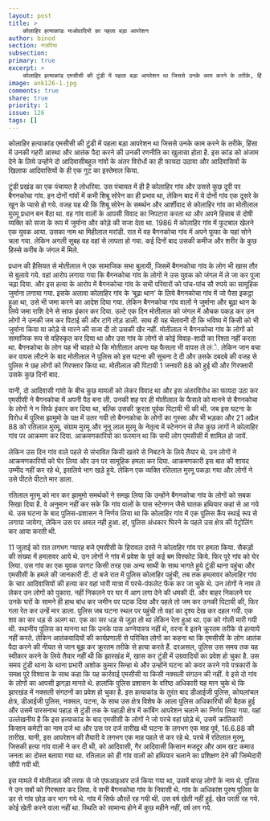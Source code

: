 ```yaml
---
layout: post
title: >
    कोलाहिर हत्याकांडः माओवादियों का पहला बड़ा आपरेशन
author: binod
section: नजरिया
subsection:
primary: true
excerpt: >
    कोलाहिर हत्याकांड एमसीसी की टुंडी में पहला बड़ा आपरेशन था जिससे उनके काम करने के तरीके, हिंसा में उनकी गहरी आस्था और आतंक पैदा करने की उनकी रणनीति का खुलासा होता है. इस कांड को अंजाम देने के लिये उन्होंने दो आदिवासीबहुल गांवों के अंतर विरोधों का ही फायदा उठाया और आदिवासियों के खिलाफ आदिवासियों के ही एक गुट का इस्तेमाल किया.
image: ank126-1.jpg
comments: true
share: true
priority: 1
issue: 126
tags: []
---
```


कोलाहिर हत्याकांड एमसीसी की टुंडी में पहला बड़ा आपरेशन था जिससे उनके काम करने के तरीके, हिंसा में उनकी गहरी आस्था और आतंक पैदा करने की उनकी रणनीति का खुलासा होता है. इस कांड को अंजाम देने के लिये उन्होंने दो आदिवासीबहुल गांवों के अंतर विरोधों का ही फायदा उठाया और आदिवासियों के खिलाफ आदिवासियों के ही एक गुट का इस्तेमाल किया.

टुंडी प्रखंड का एक पंचायत है लोधरिया. उस पंचायत में ही है कोलाहिर गांव और उससे कुछ दूरी पर बैगनकोचा गांव. इन दोनों गांवों में कभी शिबू सोरेन का ही प्रभाव था, लेकिन बाद में ये दोनों गांव एक दूसरे के खून के प्यासे हो गये. वजह यह थी कि शिबू सोरेन के समर्थन और आर्शीवाद से कोलाहिर गांव का मोतीलाल मुरमू प्रधान बन बैठा था. वह गांव वालों के आपसी विवाद का निपटारा करता था और अपने हिसाब से दोषी व्यक्ति को सजा के रूप में जुर्माना और कोड़े की सजा देता था. 1986 में कोलाहिर गांव में फुटबाल खेलने एक युवक आया. उसका नाम था मिहीलाल मरांडी. रात में वह बैगनकोचा गांव में अपने फूफा के यहां सोने चला गया. लेकिन अगली सुबह वह वहां से लापता हो गया. कई दिनों बाद उसकी कमीज और शरीर के कुछ हिस्से करीब के जंगल में मिले.

प्रधान की हैसियत से मोतीलाल ने एक सामाजिक सभा बुलायी, जिसमें बैगनकोचा गांव के लोग भी खास तौर से बुलाये गये. वहां आरोप लगाया गया कि बैगनकोचा गांव के लोगों ने उस युवक को जंगल में ले जा कर पूजा चढ़ा दिया. और इस हत्या के आरोप में बैगनकोचा गांव के सभी परिवारों को पांच-पांच सौ रुपये का सामूहिक जुर्माना लगाया गया. इसके अलावा कोलाहिर गांव के ‘बूढ़ा थान’ के लिये बैगनकोचा गांव में जो पैसा इकट्ठा हुआ था, उसे भी जमा करने का आदेश दिया गया.
लेकिन बैगनकोचा गांव वालों ने जुर्माना और बूढ़ा थान के लिये जमा राशि देने से साफ इंकार कर दिया. उल्टे एक दिन मोतीलाल को जंगल में औचक पकड़ कर उन लोगों ने उनकी जम कर पिटाई की और टांगे तोड़ डाली. साथ ही यह चेतावनी दी कि भविष्य में किसी को भी जुर्माना किया या कोड़े से मारने की सजा दी तो उसकी खैर नहीं. मोतीलाल ने बैगनकोचा गांव के लोगों को सामाजिक रूप से वहिस्कृत कर दिया था और उस गांव के लोगों से कोई विवाह-शादी का रिश्ता नहीं करता था. बैगनकोचा के लोग यह भी चाहते थे कि मोतीलाल अपना यह फैसला भी वापस ले लंे. लेकिन जान बचा कर वापस लौटने के बाद मोतीलाल ने पुलिस को इस घटना की सूचना दे दी और उसके दबदबे की वजह से पुलिस ने छह लोगों को गिरफ्तार किया था. मोतीलाल की पिटायी 1 जनवरी 88 को हुई थी और गिरफ्तारी उसके कुछ दिनों बाद.

यानी, दो आदिवासी गांवो के बीच कुछ मामलों को लेकर विवाद था और इस अंतरविरोध का फायदा उठा कर एमसीसी ने बैगनकोचा में अपनी पैठ बना ली. उनकी शह पर ही मोतीलाल के फैसले को मानने से बैगनकोचा के लोगों ने न सिर्फ इंकार कर दिया था, बल्कि उसकी क्रूरता पूर्वक पिटायी भी की थी. जब इस घटना के विरोध में पुलिस झामुमो के पक्ष में उतर गयी तो बैगनकोचा के लोगों का गुस्सा और भी भड़का और 21 अप्रैल 88 को रतिलाल मुरमू, संग्राम मुरमू और नूनू लाल मुरमू के नेतृत्व में स्टेनगन से लैस कुछ लागों ने  कोलाहिर गांव पर आक्रमण कर दिया. आक्रमणकारियों का फरमान था कि सभी लोग एमसीसी में शामिल हो जायें.

लेकिन उस दिन गांव वाले पहले से संभावित किसी खतरे से निबटने के लिये तैयार थे. उन लोगों ने आक्रमणकारियों को घेर लिया और उन पर सामूहिक हमला कर दिया. आक्रमणकारी इस बात की शायद उम्मीद नहीं कर रहे थे, इसलिये भाग खड़े हुये. लेकिन एक व्यक्ति रतिलाल मुरमू पकड़ा गया और लोगों ने उसे पीटते पीटते मार डाला.

रतिलाल मूरमू को मार कर झामुमो समर्थकों ने समझ लिया कि उन्होंने बैगनकोचा गांव के लोगों को सबक सिखा दिया है. वे अनुमान नहीं कर सके कि गांव वालों के पास स्टेनगन जैसे घातक हथियार कहां से आ गये थे. उस घटना के बाद पुलिस-प्रशासन ने निर्णय लिया था कि कोलाहिर गांव में एक पुलिस कैंप स्थाई रूप से लगाया जायेगा, लेकिन उस पर अमल नही हुआ. हां, पुलिस अंधकार घिरने के पहले उस क्षेत्र की पेट्रोलिंग कर आया करती थी.

11 जुलाई को रात लगभग ग्यारह बजे एमसीसी के हिरावल दस्ते ने कोलाहिर गांव पर हमला किया. सैकड़ों की संख्या में हमलावर आये थे. उन लोगों ने गांव में प्रवेश के पूर्व कई बम विस्फोट किये. फिर पूरे गांव को घेर लिया. उस गांव का एक युवक परगट किसी तरह एक अन्य साथी के साथ भागते हुये टुंडी थाना पहुंचा और एमसीसी के हमले की जानकारी दी. दो बजे रात में पुलिस कोलाहिर पहुंची, तब तक हमलावर कोलाहिर गांव के चार आदिवासियों की हत्या कर वहां भारी मात्रा में परचे-पंफलेट फेंक कर जा चुके थे. उन लोगों ने नाम ले लेकर उन लोगों को पुकारा. नहीं निकलने पर घर में आग लगा देने की धमकी दी. और बाहर निकलने पर उनके घरों के सामने ही हाथ बांध कर जमीन पर पटक दिया और पहले तो जम कर उनकी पिटायी की, फिर गला रेत कर उन्हें मार डाला. पुलिस जब घटना स्थल पर पहुंची तो वहां का दृश्य देख कर दहल गयी. एक शव का सर धड़ से अलग था. एक का सर धड़ से जुड़ा तो था लेकिन रेता हुआ था. एक को गोली मारी गयी थी.
स्थानीय पुलिस का मानना था कि उनके पास अग्नेयास्त्र नहीं थे, वरना वे इतने क्रूरतम तरीके से हत्यायें नहीं करते. लेकिन आतंकवादियों की कार्यप्रणाली से परिचित लोगों का कहना था कि एमसीसी के लोग आतंक पैदा करने की नीयत से जान बूझ कर क्रूरतम तरीके से हत्या करते हैं. दरअसल, पुलिस उस समय तक यह स्वीकार करने के लिये तैयार नहीं थी कि झारखंड में, खास कर टुंडी में उग्रवादियों का प्रवेश हो चुका है. उस समय टुंडी थाना के थाना प्रभारी अशोक कुमार सिन्हा थे और उन्होंने घटना को कवर करने गये पत्रकारों के समक्ष पूरे विश्वास के साथ कहा कि यह कार्रवाई एमसीसी या किसी नक्सली संगठन की नहीं. वे इसे दो गांव के लोगों का आपसी झगड़ा मानते थे. हालांकि पुलिस प्रशासन के वरिष्ठ अधिकारी यह मान चुके थे कि झारखंड में नक्सली संगठनों का प्रवेश हो चुका है. इस हत्याकांड के तुरंत बाद डीआईजी पुलिस, कोयलांचल क्षेत्र, डीआईजी पुलिस, नक्सल, पटना, के साथ उस क्षेत्र विशेष के आला पुलिस अधिकारियों की बैठक हुई और उसमें पारसनाथ पहाड़ से टुंडी तक के पहाड़ी क्षेत्र में कांबिंग आपरेशन चलाने का निर्णय लिया गया.
यहां उल्लेखनीय है कि इस हत्याकांड के बाद एमसीसी के लोगों ने जो परचे वहां छोड़े थे, उसमें क्रांतिकारी किसान कमेटी का नाम दर्ज था और उस पर दर्ज तारीख थी घटना के लगभग एक माह पूर्व, 16.6.88 की तारीख. यानी, इस आपरेशन की तैयारी वे लगभग एक माह पहले से कर रहे थे. परचे में रतिलाल मुरमू, जिसकी हत्या गांव वालों ने कर दी थी, को आदिवासी, गैर आदिवासी किसान मजदूर और आम खट कमाउ जनता का दोस्त बताया गया था. रतिलाल को ही गांव वालों को हथियार चलाने का प्रशिक्षण देने की जिम्मेदारी सौंपी गयी थी.

इस मामले में मोतीलाल की तरफ से जो एफआइआर दर्ज किया गया था, उसमें बारह लोगों के नाम थे. पुलिस ने उन सबों को गिरफ्तार कर लिया. वे सभी बैगनकोचा गांव के निवासी थे. गांव के अधिकांश पुरुष पुलिस के डर से गांव छोड़ कर भाग गये थे. गांव में सिर्फ औरतें रह गयी थी. उस वर्ष खेती नहीं हुई. खेत परती रह गये. कोई खेती करने वाला नहीं था. स्थिति को सामान्य होने में कुछ महीने नहीं, वर्ष लग गये.
